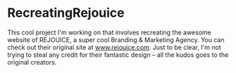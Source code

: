 # RecreatingRejouice
This cool project I'm working on that involves recreating the awesome website of REJOUICE, a super cool Branding &amp; Marketing Agency. You can check out their original site at www.rejouice.com. Just to be clear, I'm not trying to steal any credit for their fantastic design – all the kudos goes to the original creators.
